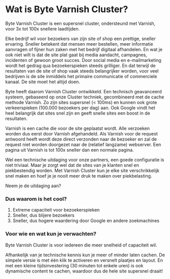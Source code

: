 # Wat is Byte Varnish Cluster?

Byte Varnish Cluster is een supersnel cluster, ondersteund met Varnish, voor 3x tot 100x snellere laadtijden.

Elke bedrijf wil voor bezoekers van zijn site of shop een prettige, sneller ervaring. Sneller betekent dat mensen meer bestellen, meer informatie aanvragen of fijner hun zaken met het bedrijf digitaal afhandelen. En wat je ook niet wilt is dat de site plat gaat bij media aandacht, campagnes, incidenten of gewoon groot succes. Door social media en e-mailmarketing wordt het gedrag qua bezoekerspieken steeds grilliger. En dat terwijl de resultaten van de site of shop vaak steeds belangrijker worden, voor veel bedrijven is de site inmiddels het primaire communicatie of commerciele kanaal. De site moet het altijd doen.  

Byte heeft daarom Varnish Cluster ontwikkeld. Een technisch geavanceerd systeem, gebaseerd op onze Cluster techniek, gecombineerd met de cache methode Varnish. Zo zijn sites supersnel (< 100ms) en kunnen ook grote verkeerspieken (100.000 bezoekers per dag) aan. Ook Google vindt het heel belangrijk dat sites snel zijn en geeft snelle sites een boost in de resultaten.  

Varnish is een cache die voor de site geplaatst wordt. Alle verzoeken worden dus eerst door Varnish afgehandeld. Als Varnish voor de request antwoord heeft wordt deze direct verzonden naar de bezoeker en zal de request niet worden doorgezet naar de (relatief langzame) webserver. Een pagina uit Varnish is tot 100x sneller dan een normale pagina.

Wel een technische uitdaging voor onze partners, een goede configuratie is niet triviaal. Maar je zorgt wel dat de sites van je klanten snel en piekbestendig worden. Met Varnish Cluster kun je elke site verschrikkelijk snel maken en hoef je je nooit meer druk te maken over piekbelasting.

Neem je de uitdaging aan? 

### Dus waarom is het cool?

1. Extreme capaciteit voor bezoekerspieken
1. Sneller, dus blijere bezoekers
1. Sneller, dus hogere waardering door Google en andere zoekmachines

### Voor wie en wat kun je verwachten?

Byte Varnish Cluster is voor iedereen die meer snelheid of capaciteit wil. 

Afhankelijk van je technische kennis kun je meer of minder laten cachen. De simpele versie is met één klik te activeren en versnelt plaatjes en layout. En met een kleine tijdsinvestering (30 minuten tot enkele uren) is ook dynamische content te cachen, waardoor dus de hele site supersnel draait!

